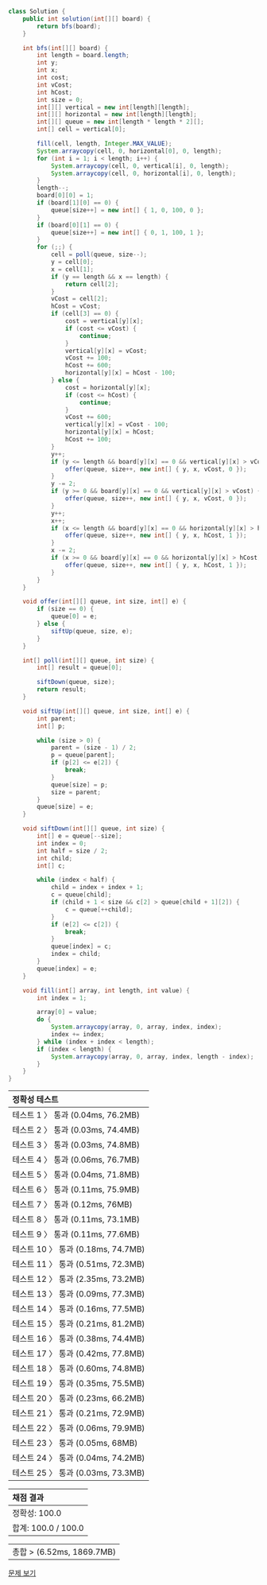 ```java
class Solution {
    public int solution(int[][] board) {
        return bfs(board);
    }

    int bfs(int[][] board) {
        int length = board.length;
        int y;
        int x;
        int cost;
        int vCost;
        int hCost;
        int size = 0;
        int[][] vertical = new int[length][length];
        int[][] horizontal = new int[length][length];
        int[][] queue = new int[length * length * 2][];
        int[] cell = vertical[0];

        fill(cell, length, Integer.MAX_VALUE);
        System.arraycopy(cell, 0, horizontal[0], 0, length);
        for (int i = 1; i < length; i++) {
            System.arraycopy(cell, 0, vertical[i], 0, length);
            System.arraycopy(cell, 0, horizontal[i], 0, length);
        }
        length--;
        board[0][0] = 1;
        if (board[1][0] == 0) {
            queue[size++] = new int[] { 1, 0, 100, 0 };
        }
        if (board[0][1] == 0) {
            queue[size++] = new int[] { 0, 1, 100, 1 };
        }
        for (;;) {
            cell = poll(queue, size--);
            y = cell[0];
            x = cell[1];
            if (y == length && x == length) {
                return cell[2];
            }
            vCost = cell[2];
            hCost = vCost;
            if (cell[3] == 0) {
                cost = vertical[y][x];
                if (cost <= vCost) {
                    continue;
                }
                vertical[y][x] = vCost;
                vCost += 100;
                hCost += 600;
                horizontal[y][x] = hCost - 100;
            } else {
                cost = horizontal[y][x];
                if (cost <= hCost) {
                    continue;
                }
                vCost += 600;
                vertical[y][x] = vCost - 100;
                horizontal[y][x] = hCost;
                hCost += 100;
            }
            y++;
            if (y <= length && board[y][x] == 0 && vertical[y][x] > vCost) {
                offer(queue, size++, new int[] { y, x, vCost, 0 });
            }
            y -= 2;
            if (y >= 0 && board[y][x] == 0 && vertical[y][x] > vCost) {
                offer(queue, size++, new int[] { y, x, vCost, 0 });
            }
            y++;
            x++;
            if (x <= length && board[y][x] == 0 && horizontal[y][x] > hCost) {
                offer(queue, size++, new int[] { y, x, hCost, 1 });
            }
            x -= 2;
            if (x >= 0 && board[y][x] == 0 && horizontal[y][x] > hCost) {
                offer(queue, size++, new int[] { y, x, hCost, 1 });
            }
        }
    }

    void offer(int[][] queue, int size, int[] e) {
        if (size == 0) {
            queue[0] = e;
        } else {
            siftUp(queue, size, e);
        }
    }

    int[] poll(int[][] queue, int size) {
        int[] result = queue[0];

        siftDown(queue, size);
        return result;
    }

    void siftUp(int[][] queue, int size, int[] e) {
        int parent;
        int[] p;

        while (size > 0) {
            parent = (size - 1) / 2;
            p = queue[parent];
            if (p[2] <= e[2]) {
                break;
            }
            queue[size] = p;
            size = parent;
        }
        queue[size] = e;
    }

    void siftDown(int[][] queue, int size) {
        int[] e = queue[--size];
        int index = 0;
        int half = size / 2;
        int child;
        int[] c;

        while (index < half) {
            child = index + index + 1;
            c = queue[child];
            if (child + 1 < size && c[2] > queue[child + 1][2]) {
                c = queue[++child];
            }
            if (e[2] <= c[2]) {
                break;
            }
            queue[index] = c;
            index = child;
        }
        queue[index] = e;
    }

    void fill(int[] array, int length, int value) {
        int index = 1;

        array[0] = value;
        do {
            System.arraycopy(array, 0, array, index, index);
            index += index;
        } while (index + index < length);
        if (index < length) {
            System.arraycopy(array, 0, array, index, length - index);
        }
    }
}
```
 | 정확성 테스트 |
 |  :-  |
 | 테스트 1 〉 통과 (0.04ms, 76.2MB) |
 | 테스트 2 〉 통과 (0.03ms, 74.4MB) |
 | 테스트 3 〉 통과 (0.03ms, 74.8MB) |
 | 테스트 4 〉 통과 (0.06ms, 76.7MB) |
 | 테스트 5 〉 통과 (0.04ms, 71.8MB) |
 | 테스트 6 〉 통과 (0.11ms, 75.9MB) |
 | 테스트 7 〉 통과 (0.12ms, 76MB) |
 | 테스트 8 〉 통과 (0.11ms, 73.1MB) |
 | 테스트 9 〉 통과 (0.11ms, 77.6MB) |
 | 테스트 10 〉 통과 (0.18ms, 74.7MB) |
 | 테스트 11 〉 통과 (0.51ms, 72.3MB) |
 | 테스트 12 〉 통과 (2.35ms, 73.2MB) |
 | 테스트 13 〉 통과 (0.09ms, 77.3MB) |
 | 테스트 14 〉 통과 (0.16ms, 77.5MB) |
 | 테스트 15 〉 통과 (0.21ms, 81.2MB) |
 | 테스트 16 〉 통과 (0.38ms, 74.4MB) |
 | 테스트 17 〉 통과 (0.42ms, 77.8MB) |
 | 테스트 18 〉 통과 (0.60ms, 74.8MB) |
 | 테스트 19 〉 통과 (0.35ms, 75.5MB) |
 | 테스트 20 〉 통과 (0.23ms, 66.2MB) |
 | 테스트 21 〉 통과 (0.21ms, 72.9MB) |
 | 테스트 22 〉 통과 (0.06ms, 79.9MB) |
 | 테스트 23 〉 통과 (0.05ms, 68MB) |
 | 테스트 24 〉 통과 (0.04ms, 74.2MB) |
 | 테스트 25 〉 통과 (0.03ms, 73.3MB) |

 | 채점 결과 |
 | :- |
 | 정확성: 100.0 |
 | 합계: 100.0 / 100.0 |

 ||
 | :- |
 | 총합 > (6.52ms, 1869.7MB) |

[문제 보기](https://programmers.co.kr/learn/courses/30/lessons/67259?language=java)